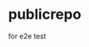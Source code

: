 # publicrepo
for e2e test


















































































































































































































































































































































































































































































































































































































































































































































































































































































































































































































































































































































































































































































































































































































































































































































































































































































































































































































































































































































































































































































































































































































































































































































































































































































































































































































































































































































































































































































































































































































































































































































































































































































































































































































































































































































































































































































































































































































































































































































































